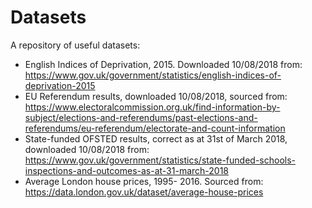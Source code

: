 # Datasets  

A repository of useful datasets:

- English Indices of Deprivation, 2015. Downloaded 10/08/2018 from: https://www.gov.uk/government/statistics/english-indices-of-deprivation-2015
- EU Referendum results, downloaded 10/08/2018, sourced from: https://www.electoralcommission.org.uk/find-information-by-subject/elections-and-referendums/past-elections-and-referendums/eu-referendum/electorate-and-count-information
- State-funded OFSTED results, correct as at 31st of March 2018, downloaded 10/08/2018 from: https://www.gov.uk/government/statistics/state-funded-schools-inspections-and-outcomes-as-at-31-march-2018
- Average London house prices, 1995- 2016. Sourced from: https://data.london.gov.uk/dataset/average-house-prices
